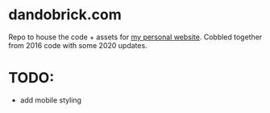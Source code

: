 # dandobrick.com

Repo to house the code + assets for [my personal website](https://dandobrick.com/). Cobbled together from 2016 code with some 2020 updates.

# TODO:
- add mobile styling
